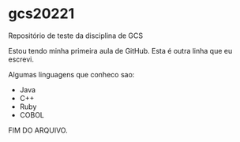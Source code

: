 # gcs20221
Repositório de teste da disciplina de GCS

Estou tendo minha primeira aula de GitHub.
Esta é outra linha que eu escrevi.

Algumas linguagens que conheco sao:
- Java
- C++
- Ruby
- COBOL


FIM DO ARQUIVO.
